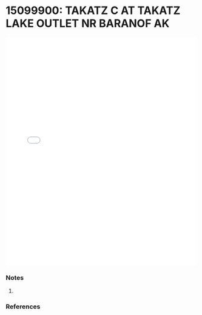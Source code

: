 # 15099900: TAKATZ C AT TAKATZ LAKE OUTLET NR BARANOF AK

<iframe src="/_static/stations/15099900_fdc.html" width="100%" height="600" frameborder="0"></iframe>

### Notes
1. 

### References

